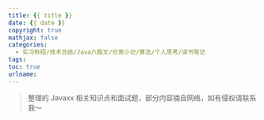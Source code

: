 ```yaml
---
title: {{ title }}
date: {{ date }}
copyright: true
mathjax: false
categories: 
  - 实习秋招/技术总结/Java八股文/日常小记/算法/个人思考/读书笔记
tags: 
toc: true
urlname: 
---
```


> 整理的 Javaxx 相关知识点和面试题，部分内容摘自网络，如有侵权请联系我～	<!--more-->
